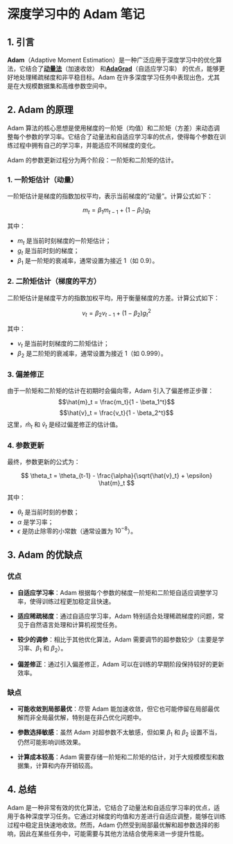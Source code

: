 # 深度学习中的 Adam 笔记

## 1. 引言

**Adam**（Adaptive Moment Estimation）是一种广泛应用于深度学习中的优化算法，它结合了[**动量法**](动量梯度下降.md)（加速收敛） 和[**AdaGrad**](Adagrad.md)（自适应学习率） 的优点，能够更好地处理稀疏梯度和非平稳目标。Adam 在许多深度学习任务中表现出色，尤其是在大规模数据集和高维参数空间中。

## 2. Adam 的原理

Adam 算法的核心思想是使用梯度的一阶矩（均值）和二阶矩（方差）来动态调整每个参数的学习率。它结合了动量法和自适应学习率的优点，使得每个参数在训练过程中拥有自己的学习率，并能适应不同梯度的变化。

Adam 的参数更新过程分为两个阶段：一阶矩和二阶矩的估计。

### 1. 一阶矩估计（动量）

一阶矩估计是梯度的指数加权平均，表示当前梯度的“动量”。计算公式如下：

$$
m_t = \beta_1 m_{t-1} + (1 - \beta_1) g_t
$$

其中：
- $m_t$ 是当前时刻梯度的一阶矩估计；
- $g_t$ 是当前时刻的梯度；
- $\beta_1$ 是一阶矩的衰减率，通常设置为接近 1（如 0.9）。

### 2. 二阶矩估计（梯度的平方）

二阶矩估计是梯度平方的指数加权平均，用于衡量梯度的方差。计算公式如下：

$$
v_t = \beta_2 v_{t-1} + (1 - \beta_2) g_t^2
$$

其中：
- $v_t$ 是当前时刻梯度的二阶矩估计；
- $\beta_2$ 是二阶矩的衰减率，通常设置为接近 1（如 0.999）。

### 3. 偏差修正

由于一阶矩和二阶矩的估计在初期时会偏向零，Adam 引入了偏差修正步骤：
$$\hat{m}_t = \frac{m_t}{1 - \beta_1^t}$$
$$\hat{v}_t = \frac{v_t}{1 - \beta_2^t}$$
这里，$\hat{m}_t$ 和 $\hat{v}_t$ 是经过偏差修正的估计值。

### 4. 参数更新

最终，参数更新的公式为：

$$
\theta_t = \theta_{t-1} - \frac{\alpha}{\sqrt{\hat{v}_t} + \epsilon} \hat{m}_t
$$

其中：
- $\theta_t$ 是当前时刻的参数；
- $\alpha$ 是学习率；
- $\epsilon$ 是防止除零的小常数（通常设置为 $10^{-8}$）。

## 3. Adam 的优缺点

### 优点

- **自适应学习率**：Adam 根据每个参数的梯度一阶矩和二阶矩自适应调整学习率，使得训练过程更加稳定且快速。

- **适应稀疏梯度**：通过自适应学习率，Adam 特别适合处理稀疏梯度的问题，常见于自然语言处理和计算机视觉任务。

- **较少的调参**：相比于其他优化算法，Adam 需要调节的超参数较少（主要是学习率、$\beta_1$ 和 $\beta_2$）。

- **偏差修正**：通过引入偏差修正，Adam 可以在训练的早期阶段保持较好的更新效率。

### 缺点

- **可能收敛到局部最优**：尽管 Adam 能加速收敛，但它也可能停留在局部最优解而非全局最优解，特别是在非凸优化问题中。

- **参数选择敏感**：虽然 Adam 对超参数不太敏感，但如果 $\beta_1$ 和 $\beta_2$ 设置不当，仍然可能影响训练效果。

- **计算成本较高**：Adam 需要存储一阶矩和二阶矩的估计，对于大规模模型和数据集，计算和内存开销较高。

## 4. 总结

Adam 是一种非常有效的优化算法，它结合了动量法和自适应学习率的优点，适用于各种深度学习任务。它通过对梯度的均值和方差进行自适应调整，能够在训练过程中稳定且快速地收敛。然而，Adam 仍然受到局部最优解和超参数选择的影响，因此在某些任务中，可能需要与其他方法结合使用来进一步提升性能。
